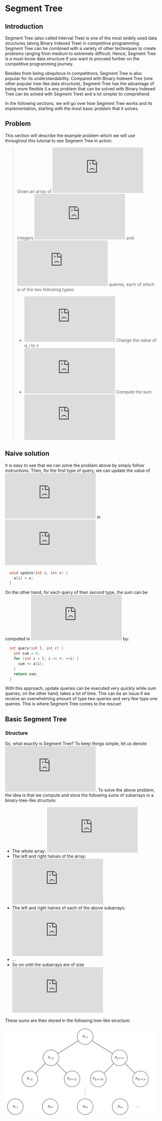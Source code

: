 [//]: # (Below are links to math symbols)

[//]: # (Numbers)
[0]: https://latex.codecogs.com/gif.latex?0
[1]: https://latex.codecogs.com/gif.latex?1
[2]: https://latex.codecogs.com/gif.latex?2
[3]: https://latex.codecogs.com/gif.latex?3
[4]: https://latex.codecogs.com/gif.latex?4
[5]: https://latex.codecogs.com/gif.latex?5
[6]: https://latex.codecogs.com/gif.latex?6
[7]: https://latex.codecogs.com/gif.latex?7
[8]: https://latex.codecogs.com/gif.latex?8
[9]: https://latex.codecogs.com/gif.latex?9

[n]: https://latex.codecogs.com/gif.latex?n
[arr]: https://latex.codecogs.com/gif.latex?a_1%2C%20a_2%2C%20a_3%2C%20...%2C%20a_%7Bn%20-%201%7D%2C%20a_n
[q]: https://latex.codecogs.com/gif.latex?q
[ai]: https://latex.codecogs.com/gif.latex?a_i
[o1]: https://latex.codecogs.com/gif.latex?O%281%29
[on]: https://latex.codecogs.com/gif.latex?O%28n%29

# Segment Tree

## Introduction

Segment Tree (also called Interval Tree) is one of the most widely used data
structures (along Binary Indexed Tree) in competitive programming. Segment Tree
can be combined with a variety of other techniques to create problems ranging
from medium to extremely difficult. Hence, Segment Tree is a must-know data
structure if you want to proceed further on the competitive programming journey.

Besides from being ubiquitous in competitions, Segment Tree is also popular for
its understandability. Compared with Binary Indexed Tree (one other popular
tree-like data structure), Segment Tree has the advantage of being more flexible
(i.e any problem that can be solved with Binary Indexed Tree can be solved with
Segment Tree) and a lot simpler to comprehend.

In the following sections, we will go over how Segment Tree works and its
implementation, starting with the most basic problem that it solves.

## Problem

This section will describe the example problem which we will use throughout this
tutorial to see Segment Tree in action:


> Given an array of ![n] integers ![arr] and ![q] queries, each of which is of
the two following types:
>   * ![type1](https://latex.codecogs.com/gif.latex?C%20%5Ctextit%7B%20%7D%20i%20%5Ctextit%7B%20%7D%20x%3A)
  Change the value of *a_i* to *x*
>   * ![type2](https://latex.codecogs.com/gif.latex?S%20%5Ctextit%7B%20%7D%20l%20%5Ctextit%7B%20%7D%20r%3A)
  Compute the sum ![sum](https://latex.codecogs.com/gif.latex?%5Csum_%7Bi%20%3D%20l%7D%5Er%20a_i%20%3D%20a_l%20&plus;%20a_%7Bl%20&plus;%201%7D%20&plus;%20...%20&plus;%20a_%7Br%20-%201%7D%20&plus;%20a_r)

## Naive solution

It is easy to see that we can solve the problem above by simply follow
instructions. Then, for the first type of query, we can update the value of
![ai] in ![o1]:
```cpp
  void update(int i, int x) {
    a[i] = x;
  }
```
On the other hand, for each query of then second type, the sum can be computed
in ![on] by:
```cpp
  int query(int l, int r) {
    int sum = 0;
    for (int i = l; i <= r; ++i) {
      sum += a[i];
    }
    return sum;
  }
```
With this approach, update queries can be executed very quickly while sum
queries, on the other hand, takes a lot of time. This can be an issue if we
receive an overwhelming amount of type two queries and very few type one
queries. This is where Segment Tree comes to the rescue!

## Basic Segment Tree

### Structure

So, what exactly is Segment Tree? To keep things simple, let us denote ![Sij](https://latex.codecogs.com/gif.latex?S_%7Bi%2C%20j%7D%20%3D%20%5Csum_%7Bt%20%3D%20i%7D%5Ej%20a_t). To solve the above problem, the idea is that we compute and store the following sums of subarrays in a binary-tree-like structure:
  - The whole array: ![S1n](https://latex.codecogs.com/gif.latex?S_%7B1%2C%20n%7D)
  - The left and right halves of the array: ![S1](https://latex.codecogs.com/gif.latex?S_%7B1%2C%20%5Clfloor%7B%5Cfrac%7Bn%7D%7B2%7D%5Crfloor%7D%7D%2C%20S_%7B%5Clfloor%7B%5Cfrac%7Bn%7D%7B2%7D%5Crfloor%20&plus;%201%2C%20n%7D%7D).
  - The left and right halves of each of the above subarrays:
  ![subarrs](https://latex.codecogs.com/gif.latex?a_%7B1..%5Clfloor%5Cfrac%7Bn%7D%7B4%7D%5Crfloor%7D%2C%20a_%7B%5Clfloor%5Cfrac%7Bn%7D%7B4%7D%5Crfloor%20&plus;%201..%5Clfloor%5Cfrac%7Bn%7D%7B2%7D%5Crfloor%7D%2C%20a_%7B%5Clfloor%5Cfrac%7Bn%7D%7B2%7D%5Crfloor%20&plus;%201..%5Clfloor%5Cfrac%7B3n%7D%7B4%7D%5Crfloor%7D%2C%20a_%7B%5Clfloor%5Cfrac%7B3n%7D%7B4%7D%5Crfloor%20&plus;%201..n%7D)
  - ...
  - So on until the subarrays are of size ![1]

These sums are then stored in the following tree-like structure:

![figure1](./img/1.png)
